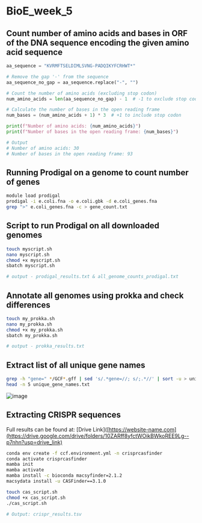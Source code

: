 # BioE_week_5

## Count number of amino acids and bases in ORF of the DNA sequence encoding the given amino acid sequence

```python
aa_sequence = "KVRMFTSELDIMLSVNG-PADQIKYFCRHWT*"

# Remove the gap '-' from the sequence
aa_sequence_no_gap = aa_sequence.replace("-", "")

# Count the number of amino acids (excluding stop codon)
num_amino_acids = len(aa_sequence_no_gap) - 1  # -1 to exclude stop codon

# Calculate the number of bases in the open reading frame
num_bases = (num_amino_acids + 1) * 3  # +1 to include stop codon

print(f"Number of amino acids: {num_amino_acids}")
print(f"Number of bases in the open reading frame: {num_bases}")

# Output
# Number of amino acids: 30
# Number of bases in the open reading frame: 93
```

## Running Prodigal on a genome to count number of genes

```bash
module load prodigal
prodigal -i e.coli.fna -o e.coli.gbk -d e.coli_genes.fna
grep ">" e.coli_genes.fna -c > gene_count.txt
```
## Script to run Prodigal on all downloaded genomes

```bash
touch myscript.sh
nano myscript.sh
chmod +x myscript.sh
sbatch myscript.sh

# output - prodigal_results.txt & all_genome_counts_prodigal.txt
```

## Annotate all genomes using prokka and check differences

```bash
touch my_prokka.sh
nano my_prokka.sh
chmod +x my_prokka.sh
sbatch my_prokka.sh

# output - prokka_results.txt
```

## Extract list of all unique gene names

```bash
grep -h "gene=" */GCF*.gff | sed 's/.*gene=//; s/;.*//' | sort -u > unique_gene_names.txt
head -n 5 unique_gene_names.txt
```
![image](https://github.com/user-attachments/assets/c31a1002-6ee4-4207-9cfb-60a790dfd7b0)

## Extracting CRISPR sequences

Full results can be found at: [Drive Link]([https://website-name.com](https://drive.google.com/drive/folders/10ZARff8yfctWOikBWkoREE9Lg--p7nhn?usp=drive_link)

```bash
conda env create -f ccf.environment.yml -n crisprcasfinder
conda activate crisprcasfinder
mamba init
mamba activate
mamba install -c bioconda macsyfinder=2.1.2
macsydata install -u CASFinder==3.1.0

touch cas_script.sh
chmod +x cas_script.sh
./cas_script.sh

# Output: crispr_results.tsv
```

